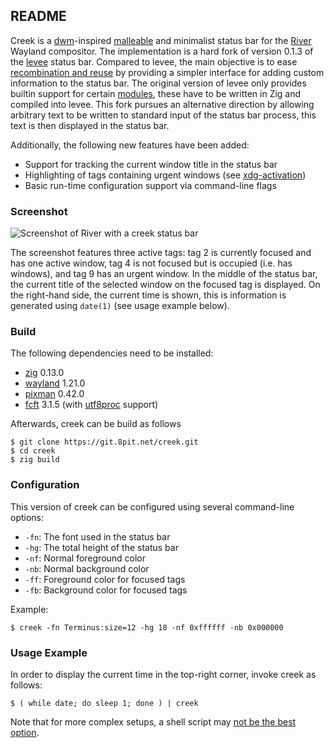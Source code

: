 ## README

Creek is a [dwm]-inspired [malleable] and minimalist status bar for the [River] Wayland compositor.
The implementation is a hard fork of version 0.1.3 of the [levee] status bar.
Compared to levee, the main objective is to ease [recombination and reuse][malleable reuse] by providing a simpler interface for adding custom information to the status bar.
The original version of levee only provides builtin support for certain [modules][levee modules], these have to be written in Zig and compiled into levee.
This fork pursues an alternative direction by allowing arbitrary text to be written to standard input of the status bar process, this text is then displayed in the status bar.

Additionally, the following new features have been added:

* Support for tracking the current window title in the status bar
* Highlighting of tags containing urgent windows (see [xdg-activation])
* Basic run-time configuration support via command-line flags

### Screenshot

![Screenshot of River with a creek status bar](https://files.8pit.net/img/creek-screenshot-20240302.png)

The screenshot features three active tags: tag 2 is currently focused and has one active window, tag 4 is not focused but is occupied (i.e. has windows), and tag 9 has an urgent window.
In the middle of the status bar, the current title of the selected window on the focused tag is displayed.
On the right-hand side, the current time is shown, this is information is generated using `date(1)` (see usage example below).

### Build

The following dependencies need to be installed:

* [zig] 0.13.0
* [wayland] 1.21.0
* [pixman] 0.42.0
* [fcft] 3.1.5 (with [utf8proc] support)

Afterwards, creek can be build as follows

    $ git clone https://git.8pit.net/creek.git
    $ cd creek
    $ zig build

### Configuration

This version of creek can be configured using several command-line options:

* `-fn`: The font used in the status bar
* `-hg`: The total height of the status bar
* `-nf`: Normal foreground color
* `-nb`: Normal background color
* `-ff`: Foreground color for focused tags
* `-fb`: Background color for focused tags

Example:

    $ creek -fn Terminus:size=12 -hg 18 -nf 0xffffff -nb 0x000000

### Usage Example

In order to display the current time in the top-right corner, invoke creek as follows:

    $ ( while date; do sleep 1; done ) | creek

Note that for more complex setups, a shell script may [not be the best option](https://flak.tedunangst.com/post/rough-idling).

[dwm]: https://dwm.suckless.org/
[River]: https://github.com/riverwm/river/
[malleable]: https://malleable.systems/
[malleable reuse]: https://malleable.systems/mission/#2-arbitrary-recombination-and-reuse
[levee]: https://sr.ht/~andreafeletto/levee
[levee modules]: https://git.sr.ht/~andreafeletto/levee/tree/v0.1.3/item/src/modules
[xdg-activation]: https://wayland.app/protocols/xdg-activation-v1
[zig]: https://ziglang.org/
[wayland]: https://wayland.freedesktop.org/
[pixman]: http://pixman.org/
[fcft]: https://codeberg.org/dnkl/fcft/
[utf8proc]: https://juliastrings.github.io/utf8proc/
